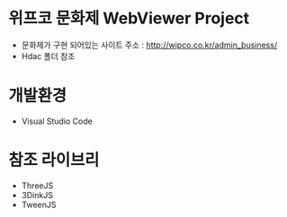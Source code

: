 # 위프코 문화제 WebViewer Project
* 문화제가 구현 되어있는 사이트 주소 : <http://wipco.co.kr/admin_business/>
* Hdac 폴더 참조
# 개발환경
* Visual Studio Code

# 참조 라이브리
* ThreeJS
* 3DinkJS
* TweenJS
